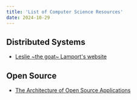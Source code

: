 ```yaml
---
title: 'List of Computer Science Resources'
date: 2024-10-29
---
```


## Distributed Systems
- [Leslie ~the goat~ Lamport's website](https://lamport.azurewebsites.net/)

## Open Source
- [The Architecture of Open Source Applications](https://aosabook.org/en/)
